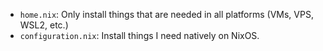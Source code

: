 - `home.nix`: Only install things that are needed in all platforms (VMs, VPS, WSL2, etc.)
- `configuration.nix`: Install things I need natively on NixOS.